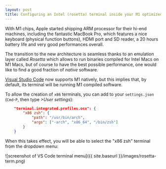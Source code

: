 ```yaml
---
layout: post
title: Configuring an Intel (rosetta) terminal inside your M1 optimized VS Code
---
```


With M1 chips, Apple started shipping ARM processor for their hi-end machines, including the fantastic MacBook Pro, which
features a nice keyboard (physical function buttons), HDMI port and SD reader, a 20 hours battery life and very good
performances overall.

The transition to the new architecture is seamless thanks to an emulation layer called *Rosetta* which allows to run 
binaries compiled for Intel Macs on M1 Macs, but of course to have the best possible performance, one would like to find
a good fraction of *native* software.

[Visual Studio Code](https://code.visualstudio.com/) now supports M1 natively, but this implies that, by default, its terminal
will be running M1 compiled software.

To allow the creation of `x86` terminals, you can add to your `settings.json` (`Cmd`-`P`, then type *>User settings*):

```json
    "terminal.integrated.profiles.osx": {
        "x86 zsh": {
            "path": "/usr/bin/arch",
            "args": ["-arch", "x86_64", "/bin/zsh"]
        }
    }
  ```
  
 When this takes effect, you will be able to select the "x86 zsh" terminal from the dropdown menu:
 
 ![screenshot of VS Code terminal menu]({{ site.baseurl }}/images/rosetta-term.png)
